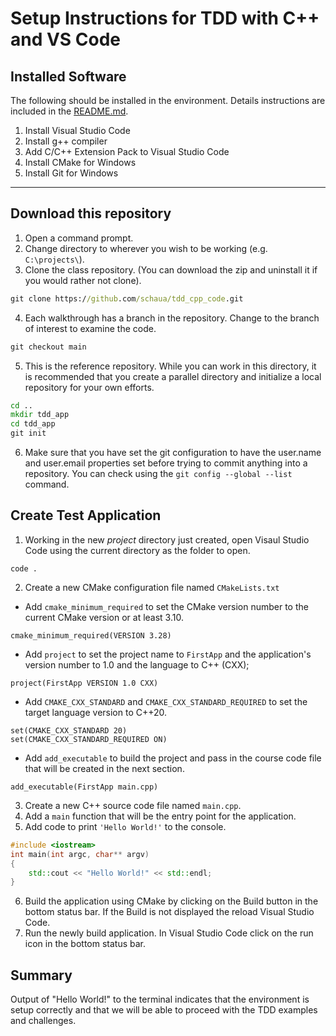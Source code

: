 # Setup Instructions for TDD with C++ and VS Code

## Installed Software

The following should be installed in the environment.  Details instructions are included in the [README.md](../README.md).

1. Install Visual Studio Code  
2. Install g++ compiler  
3. Add C/C++ Extension Pack to Visual Studio Code
4. Install CMake for Windows  
5. Install Git for Windows  
    
---

## Download this repository
1. Open a command prompt.
2. Change directory to wherever you wish to be working (e.g. `C:\projects\`).
3. Clone the class repository.  (You can download the zip and uninstall it if you would rather not clone).
```cmd
git clone https://github.com/schaua/tdd_cpp_code.git
```
4. Each walkthrough has a branch in the repository.  Change to the branch of interest to examine the code.
```cmd
git checkout main
```
5. This is the reference repository.  While you can work in this directory, it is recommended that you create a parallel directory and initialize a local repository for your own efforts.  
```cmd
cd ..
mkdir tdd_app
cd tdd_app
git init
```
6. Make sure that you have set the git configuration to have the user.name and user.email properties set before trying to commit anything into a repository.  You can check using the `git config --global --list` command.

## Create Test Application
1. Working in the new _project_ directory just created, open Visaul Studio Code using the current directory as the folder to open.
```
code .
```  
2. Create a new CMake configuration file named `CMakeLists.txt`  
* Add `cmake_minimum_required` to set the CMake version number to the current CMake version or at least 3.10.    

```
cmake_minimum_required(VERSION 3.28)
``` 
    
* Add `project` to set the project name to `FirstApp` and the application's version number to 1.0 and the language to C++ (CXX);   
        
```
project(FirstApp VERSION 1.0 CXX)
```  
    
* Add `CMAKE_CXX_STANDARD` and `CMAKE_CXX_STANDARD_REQUIRED` to set the target language version to C++20.  
    
```
set(CMAKE_CXX_STANDARD 20)
set(CMAKE_CXX_STANDARD_REQUIRED ON)
```
    
* Add `add_executable` to build the project and pass in the course code file that will be created in the next section.  
    
```
add_executable(FirstApp main.cpp)
```

3. Create a new C++ source code file named `main.cpp`.
4. Add a `main` function that will be the entry point for the application.  
5. Add code to print `'Hello World!'` to the console.    
```cpp
#include <iostream>
int main(int argc, char** argv)
{
    std::cout << "Hello World!" << std::endl;
}
```
6. Build the application using CMake by clicking on the Build button in the bottom status bar.   If the Build is not displayed the reload Visual Studio Code. 
7. Run the newly build application.  In Visual Studio Code click on the run icon in the bottom status bar.

## Summary
Output of "Hello World!" to the terminal indicates that the environment is setup correctly and that we will be able to proceed with the TDD examples and challenges.
